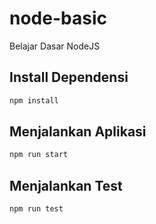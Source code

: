 # node-basic
Belajar Dasar NodeJS

## Install Dependensi
```sh
npm install
```

## Menjalankan Aplikasi
```sh
npm run start
```

## Menjalankan Test
```sh
npm run test
```
